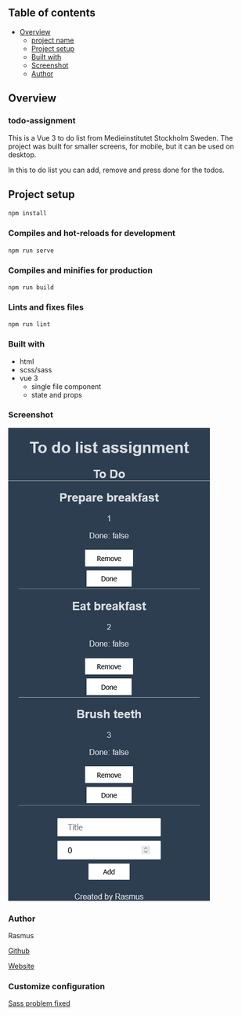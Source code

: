 ## Table of contents

- [Overview](#overview)
  - [project name](#todo-assignment)
  - [Project setup](#project-setup)
  - [Built with](#built-with)
  - [Screenshot](#screenshot)
  - [Author](#author)

## Overview

### todo-assignment

This is a Vue 3 to do list from Medieinstitutet Stockholm Sweden.
The project was built for smaller screens, for mobile, but it can be used on desktop.

In this to do list you can add, remove and press done for the todos.

## Project setup

```
npm install
```

### Compiles and hot-reloads for development

```
npm run serve
```

### Compiles and minifies for production

```
npm run build
```

### Lints and fixes files

```
npm run lint
```

### Built with

- html
- scss/sass
- vue 3
  - single file component
  - state and props

### Screenshot

![Mobile screenshot](./todo-assignment/src/assets/Screenshot.png)

### Author

Rasmus

[Github](https://github.com/Rasweb)

[Website](https://rasweb.one/)

### Customize configuration

[Sass problem fixed](https://stackoverflow.com/a/68316527)
